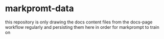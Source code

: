 # markpromt-data
this repository is only drawing the docs content files from the docs-page workflow regularly and persisting them here in order for markprompt to train on
